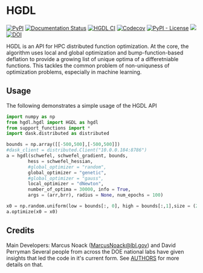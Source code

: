 # HGDL

[![PyPI](https://img.shields.io/pypi/v/HGDL)](https://pypi.org/project/hgdl/)
[![Documentation Status](https://readthedocs.org/projects/gpcam/badge/?version=latest)](https://gpcam.readthedocs.io/en/latest/?badge=latest)
[![HGDL CI](https://github.com/lbl-camera/HGDL/actions/workflows/HGDL-CI.yml/badge.svg)](https://github.com/lbl-camera/fvGP/actions/workflows/HGDL-CI.yml)
[![Codecov](https://img.shields.io/codecov/c/github/lbl-camera/HGDL)](https://app.codecov.io/gh/lbl-camera/HGDL)
[![PyPI - License](https://img.shields.io/pypi/l/HGDL)](https://pypi.org/project/hgdl/)
[<img src="https://img.shields.io/badge/slack-@gpCAM-purple.svg?logo=slack">](https://gpCAM.slack.com/)
[![DOI](https://zenodo.org/badge/434769975.svg)](https://zenodo.org/badge/latestdoi/434769975)


HGDL is an API for HPC distributed function optimization.
At the core, the algorithm uses local and global optimization
and bump-function-based deflation to provide a growing list of unique optima of a differetniable functions.
This tackles the common problem of non-uniquness of optimization problems, especially in machine learning.

## Usage

The following demonstrates a simple usage of the HGDL API

```python
import numpy as np
from hgdl.hgdl import HGDL as hgdl
from support_functions import *
import dask.distributed as distributed

bounds = np.array([[-500,500],[-500,500]])
#dask_client = distributed.Client("10.0.0.184:8786")
a = hgdl(schwefel, schwefel_gradient, bounds,
        hess = schwefel_hessian,
        #global_optimizer = "random",
        global_optimizer = "genetic",
        #global_optimizer = "gauss",
        local_optimizer = "dNewton",
        number_of_optima = 30000, info = True,
        args = (arr,brr), radius = None, num_epochs = 100)

x0 = np.random.uniform(low = bounds[:, 0], high = bounds[:,1],size = (20,2))
a.optimize(x0 = x0)
```


## Credits

Main Developers: Marcus Noack ([MarcusNoack@lbl.gov](mailto:MarcusNoack@lbl.gov)) and David Perryman
Several people from across the DOE national labs have given insights
that led the code in it's current form.
See [AUTHORS](AUTHORS.rst) for more details on that.


